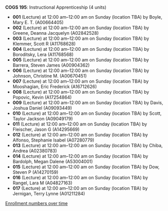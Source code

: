 **COGS 195**: Instructional Apprenticeship (4 units)

- **001** (Lecture) at 12:00 am–12:00 am on Sunday (location TBA) by Boyle, Mary E. T. (A00664405)
- **002** (Lecture) at 12:00 am–12:00 am on Sunday (location TBA) by Greene, Deanna Jacquelyn (A02842528)
- **003** (Lecture) at 12:00 am–12:00 am on Sunday (location TBA) by Klemmer, Scott R (A11768628)
- **004** (Lecture) at 12:00 am–12:00 am on Sunday (location TBA) by Boroditsky, Lera (A11768568)
- **005** (Lecture) at 12:00 am–12:00 am on Sunday (location TBA) by Barrera, Steven James (A00904362)
- **006** (Lecture) at 12:00 am–12:00 am on Sunday (location TBA) by Johnson, Christine M. (A00670451)
- **007** (Lecture) at 12:00 am–12:00 am on Sunday (location TBA) by Mooshagian, Eric Frederick (A16712626)
- **008** (Lecture) at 12:00 am–12:00 am on Sunday (location TBA) by Popovic, Kevin (A17254864)
- **009** (Lecture) at 12:00 am–12:00 am on Sunday (location TBA) by Davis, Joshua Daniel (A09093449)
- **010** (Lecture) at 12:00 am–12:00 am on Sunday (location TBA) by Scott, Taylor Jackson (A09049179)
- **011** (Lecture) at 12:00 am–12:00 am on Sunday (location TBA) by Fleischer, Jason G (A14295669)
- **012** (Lecture) at 12:00 am–12:00 am on Sunday (location TBA) by Alfonso, Stephanie Isabel (A07280779)
- **013** (Lecture) at 12:00 am–12:00 am on Sunday (location TBA) by Chiba, Andrea (A02380783)
- **014** (Lecture) at 12:00 am–12:00 am on Sunday (location TBA) by Bardolph, Megan Dalene (A53004001)
- **015** (Lecture) at 12:00 am–12:00 am on Sunday (location TBA) by Dow, Steven P (A14270159)
- **016** (Lecture) at 12:00 am–12:00 am on Sunday (location TBA) by Rangel, Lara M (A04827163)
- **017** (Lecture) at 12:00 am–12:00 am on Sunday (location TBA) by Jernigan, Terry Lynne (A01211284)

[Enrollment numbers over time](./COGS195.tsv)
